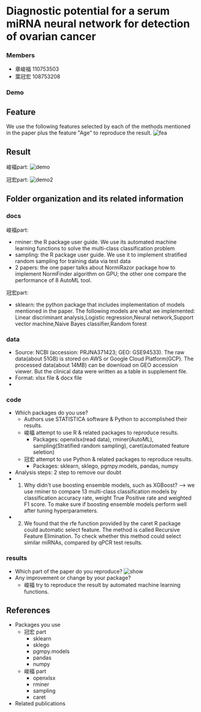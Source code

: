 # Diagnostic potential for a serum miRNA neural network for detection of ovarian cancer

### Members
* 章峻福 110753503
* 葉冠宏 108753208


### Demo 

## Feature
We use the following features selected by each of the methods mentioned in the paper plus the feature "Age" to reproduce the result.
![fea](https://user-images.githubusercontent.com/20900157/173857391-b0dcdb29-3df2-4a79-a003-4d81819c2da7.png)

## Result
峻福part:
![demo](https://user-images.githubusercontent.com/101028862/173810804-07ebd881-ef35-4fb1-92ff-416452a7c249.png)

冠宏part:
![demo2](https://user-images.githubusercontent.com/20900157/173848824-c84ddb3f-a8f5-4fb3-8166-dadefb86b7f8.png)
## Folder organization and its related information

### docs
峻福part:
* rminer: the R package user guide. We use its automated machine learning functions to solve the multi-class classification problem
* sampling: the R package user guide. We use it to implement stratified random sampling for training data via test data
* 2 papers: the one paper talks about NormiRazor package how to implement NormFinder algorithm on GPU; the other one compare the performance of 8 AutoML tool.

冠宏part:
* sklearn: the python package that includes implementation of models mentioned in the paper. The following models are what we implemented:
Linear discriminant analysis,Logistic regression,Neural network,Support vector machine,Naive Bayes classifier,Random forest

### data
* Source: NCBI (accession: PRJNA371423; GEO: GSE94533). The raw data(about 51GB) is stored on AWS or Google Cloud Platform(GCP). The processed data(about 14MB) can be download on GEO accession viewer. But the clinical data were written as a table in supplement file. 
* Format: xlsx file & docx file
* 

### code
* Which packages do you use? 
  * Authors use STATISTICA software & Python to accomplished their results.
  * 峻福 attempt to use R & related packages to reproduce results.
    * Packages: openxlsx(read data), rminer(AutoML), sampling(Stratified random sampling), caret(automated feature seletion)
  * 冠宏 attempt to use Python & related packages to reproduce results.
    * Packages: sklearn, sklego, pgmpy.models, pandas, numpy
* Analysis steps: 2 step to remove our doubt 
 *  1. Why didn't use boosting ensemble models, such as XGBoost? --> we use rminer to compare 13 multi-class classification models by classification accuracy rate, weight True Positive rate and weighted F1 score. To make sure if boosting ensemble models perform well after tuning hyperparameters.   
 *  2. We found that the rfe function provided by the caret R package could automatic select feature. The method is called Recursive Feature Elimination. To check whether this method could select similar miRNAs, compared by qPCR test results.   

### results
* Which part of the paper do you reproduce?
![show](https://user-images.githubusercontent.com/20900157/173854517-b541a288-1095-4be1-bc24-ee2c94e67121.png)
* Any improvement or change by your package?
  * 峻福 try to reproduce the result by automated machine learning functions.

## References
* Packages you use
  * 冠宏 part
    * sklearn
    * sklego
    * pgmpy.models
    * pandas
    * numpy
  * 峻福 part
    * openxlsx
    * rminer
    * sampling
    * caret
* Related publications
